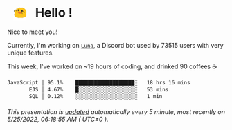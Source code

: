 <h1>   <img src="./spoink.gif" style="vertical-align:middle;" width="30px">   Hello ! </h1>

Nice to meet you!

Currently, I'm working on <a href='https://github.com/Asgarrrr/Luna'>`Luna`</a>, a Discord bot used by 73515 users with very unique features.

This week, I've worked on ~19 hours of coding, and drinked 90 coffees ☕

```
JavaScript │ 95.1%    ███████████████████░   18 hrs 16 mins
       EJS │ 4.67%    █░░░░░░░░░░░░░░░░░░░   53 mins
       SQL │ 0.12%    ░░░░░░░░░░░░░░░░░░░░   1 min
```

###### This presentation is [updated](https://github.com/Asgarrrr) automatically every 5 minute, most recently on 5/25/2022, 06:18:55 AM ( UTC±0 ).